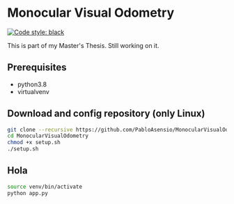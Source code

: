 # Monocular Visual Odometry

[![Code style: black](https://img.shields.io/badge/code%20style-black-000000.svg)](https://github.com/psf/black)

This is part of my Master's Thesis. Still working on it.

## Prerequisites

- python3.8
- virtualvenv

## Download and config repository (only Linux)

```bash
git clone --recursive https://github.com/PabloAsensio/MonocularVisualOdometry.git
cd MonocularVisualOdometry
chmod +x setup.sh
./setup.sh
```

## Hola

```bash
source venv/bin/activate
python app.py
```
